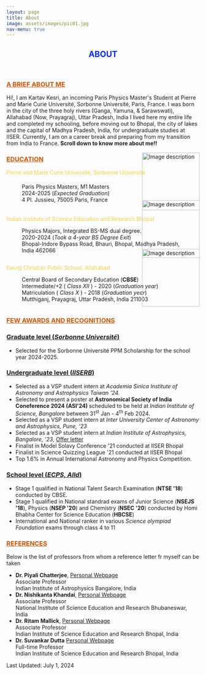 ```yaml
---
layout: page
title: About
image: assets/images/pic01.jpg
nav-menu: true
---
```


<!-- Main -->
<div id="main" class="alt">

<!-- One -->
<section id="one">
	<div class="inner">
		<header class="major">
			<h2><font color="##5B2C6F">ABOUT</font></h2>
		</header>

<!-- Content -->
<h3 id="content"><font color="#D35400"><u>A BRIEF ABOUT ME</u></font></h3>
<p>Hi!, I am Kartav Kesri, an incoming Paris Physics Master's Student at Pierre and Marie Curie Universit&eacute;, Sorbonne Universit&eacute;, Paris, France. I was born in the city of the three holy rivers (Ganga, Yamuna, & Sarawswati), Allahabad (Now, Prayagraj), Uttar Pradesh, India I lived here my entire life and completed my schooling, before moving out to Bhopal, the city of lakes and the capital of Madhya Pradesh, India, for undergraduate studies at IISER. Currently, I am on a career break and preparing from my transition from India to France. <b>Scroll down to know more about me!!</b></p> 

<h3 id="content"><font color="#D35400"><u>EDUCATION</u></font></h3>
		<dl>
		<dt><font color="#F4D03F">Pierre and Marie Curie Universit&eacute;, Sorbonne Universit&eacute;</font></dt>
		<dd>
			<div style="display: flex; align-items: center;">
			<div style="flex-grow: 1;">
				<p>Paris Physics Masters, M1 Masters <br/> 2024-2025 (<i>Expected Graduation</i>) <br />4 Pl. Jussieu, 75005 Paris, France  
				</p>
			</div>
			<div style="flex-shrink: 0; margin-left: -100px; margin-top: -60px;">
				<img src="{% link assets/images/sorbonne.png %}" alt="Image description" style="width: 150px; height: auto;">
			</div>
			</div>
		</dd>
		</dl>
		<dl>
		<dt><font color="#F4D03F">Indian Institute of Science Education and Research Bhopal</font></dt>
		<dd>
			<div style="display: flex; align-items: center;">
			<div style="flex-grow: 1;">
				<p>Physics Majors, Integrated BS-MS dual degree. <br/> 2020-2024 (<i>Took a 4-year BS Degree Exit</i>) <br />Bhopal-Indore Bypass Road, Bhauri, Bhopal, Madhya Pradesh, India 462066  
				</p>
			</div>
			<div style="flex-shrink: 0; margin-left: -100px; margin-top: -60px;">
				<img src="{% link assets/images/iiserb.jpeg %}" alt="Image description" style="width: 150px; height: auto;">
			</div>
			</div>
		</dd>
		</dl>
		<dl>
		<dt><font color="#F4D03F">Ewing Christian Public School, Allahabad</font></dt>
		<dd>
			<div style="display: flex; align-items: center;">
			<div style="flex-grow: 1;">
				<p>Central Board of Secondary Education (<b>CBSE</b>) <br /> Intermediate/+2 (<i> Class XII </i>) - 2020 (<i>Graduation year</i>) <br /> Matriculation (<i> Class X </i>) - 2018 (<i>Graduation year</i>) <br /> Mutthiganj, Prayagraj, Uttar Pradesh, India 211003
				</p>
			</div>
			<div style="flex-shrink: 0; margin-left: -100px; margin-top: -60px;">
				<img src="{% link assets/images/ecps.jpeg %}" alt="Image description" style="width: 150px; height: auto;">
			</div>
			</div>
		</dd>
		</dl>


<h3 id="content"><font color="#D35400"><u>FEW AWARDS AND RECOGNITIONS</u></font></h3>
<!-- Lists -->
<h3><u>Graduate level (<i>Sorbonne Universit&eacute;</i>)</u></h3>
<div class="row">
	<div class="12u 12u$(medium)">
		<ul>
			<li>Selected for the Sorbonne Universit&eacute; PPM Scholarship for the school year 2024-2025.</li>
		</ul>
	</div>
</div>

<h3><u>Undergraduate level (<i>IISERB</i>)</u></h3>
<div class="row">
	<div class="12u 12u$(medium)">
		<ul>
			<li>Selected as a VSP student intern at <i> Academia Sinica Institute of Astronomy and Astrophysics Taiwan '24.</i></li>
			<li>Selected to present a poster at <b> Astronomical Society of India Coneference 2024 (ASI'24) </b> scheduled to be held at <i>Indian Institute of Science, Bangalore </i> between 31<sup>st</sup> Jan - 4<sup>th</sup> Feb 2024.</li>
			<li>Selected as a VSP student intern at <i>Inter University Center of Astronomy and Astrophysics, Pune, '23 </i></li>
			<li>Selected as a VSP student intern at <i>Indian Institute of Astrophysics, Bangalore, '23</i>, <a href="https://drive.google.com/file/d/1Rm5TE16ZV34OoNVVI_8i64qSaOgeykiZ/view">Offer letter</a></li>
			<li>Finalist in Model Solavy Conference '21 conducted at IISER Bhopal</li>
			<li>Finalist in Science Quizzing League '21 conducted at IISER Bhopal</li>
			<li> Top 1.6% in Annual International Astronomy and Physics Competition. </li>
		</ul>
	</div>
</div>

<h3><u>School level (<i>ECPS, Alld</i>)</u></h3>
<div class="row">
	<div class="12u 12u$(medium)">
		<ul>
			<li> Stage 1 qualified in National Talent Search Examination (<b>NTSE '18</b>) conducted by CBSE. </li>
			<li>Stage 1 qualified in National standrad exams of Junior Science (<b>NSEJS '18</b>), Physics (<b>NSEP '20</b>) and Chemistry (<b>NSEC '20</b>) conducted by Homi Bhabha Center for Science Education (<b>HBCSE</b>) </li>
			<li>International and National ranker in various <i> Science olympiad Foundation</i> exams through class 4 to 11</li>			
		</ul>
	</div>
</div>

<h3 id="content"><font color="#D35400"><u>REFERENCES</u></font></h3>
Below is the list of professors from whom a reference letter fr myself can be taken
<div class="row">
	<div class="12u 12u$(medium)">
		<ul>
			<li> <b>Dr. Piyali Chatterjee</b>, <font color="#5DADE2"><a href="http://www.piyalichatterjee.net/">Personal Webpage</a></font> <br /> Associate Professor <br /> Indian Institute of Astrophysics Bangalore, India</li>
			<li> <b>Dr. Nishikanta Khandai</b>, <font color="#5DADE2"><a href="https://niser.irins.org/profile/241972">Personal Webpage</a> </font> <br /> Associate Professor <br /> National Institute of Science Education and Research Bhubaneswar, India</li>
			<li> <b>Dr. Ritam Mallick</b>, <font color="#5DADE2"><a href="https://sites.google.com/iiserb.ac.in/coast/home">Personal Webpage</a></font> <br /> Associate Professor <br /> Indian Institute of Science Education and Research Bhopal, India</li>
			<li> <b>Dr. Suvankar Dutta</b> <font color="#5DADE2"><a href="https://sites.google.com/view/suvankar-dutta">Personal Webpage</a></font> <br /> Full-time Professor <br /> Indian Institute of Science Education and Research Bhopal, India </li>			
		</ul>
	</div>
</div>


Last Updated: July 1, 2024